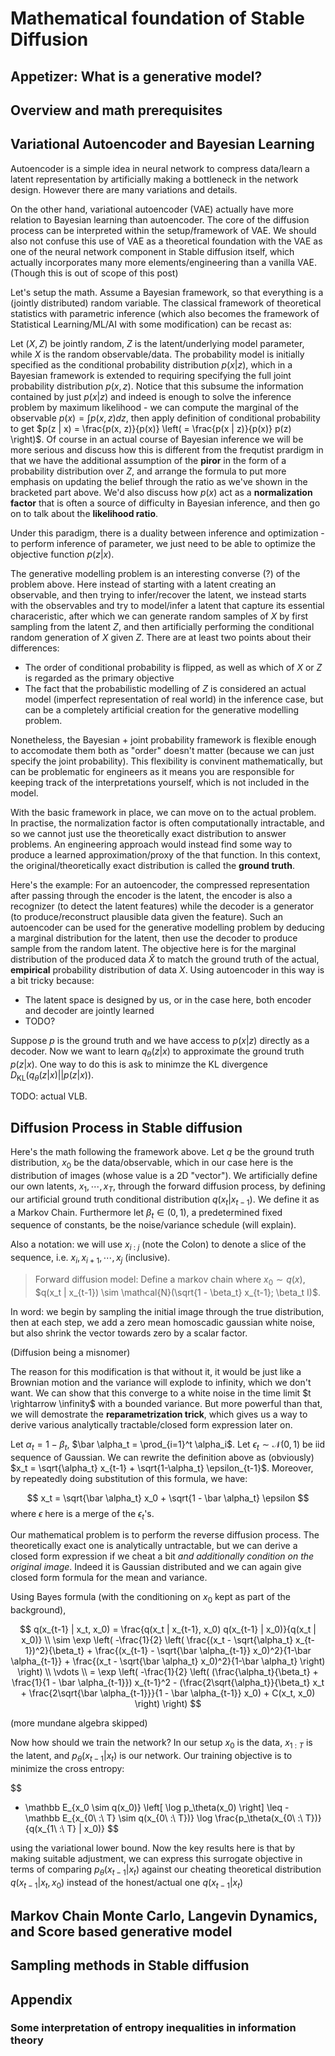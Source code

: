 # Mathematical foundation of Stable Diffusion

## Appetizer: What is a generative model?


## Overview and math prerequisites


## Variational Autoencoder and Bayesian Learning

Autoencoder is a simple idea in neural network to compress data/learn a latent representation by artificially making a bottleneck in the network design. However there are many variations and details.

On the other hand, variational autoencoder (VAE) actually have more relation to Bayesian learning than autoencoder. The core of the diffusion process can be interpreted within the setup/framework of VAE. We should also not confuse this use of VAE as a theoretical foundation with the VAE as one of the neural network component in Stable diffusion itself, which actually incorporates many more elements/engineering than a vanilla VAE. (Though this is out of scope of this post)

Let's setup the math. Assume a Bayesian framework, so that everything is a (jointly distributed) random variable. The classical framework of theoretical statistics with parametric inference (which also becomes the framework of Statistical Learning/ML/AI with some modification) can be recast as:

Let $(X, Z)$ be jointly random, $Z$ is the latent/underlying model parameter, while $X$ is the random observable/data. The probability model is initially specified as the conditional probability distribution $p(x | z)$, which in a Bayesian framework is extended to requiring specifying the full joint probability distribution $p(x, z)$. Notice that this subsume the information contained by just $p(x | z)$ and indeed is enough to solve the inference problem by maximum likelihood - we can compute the marginal of the observable $p(x) = \int p(x, z) dz$, then apply definition of conditional probability to get $p(z | x) = \frac{p(x, z)}{p(x)} \left( = \frac{p(x | z)}{p(x)} p(z) \right)$. Of course in an actual course of Bayesian inference we will be more serious and discuss how this is different from the frequtist prardigm in that we have the additional assumption of the **piror** in the form of a probability distribution over $Z$, and arrange the formula to put more emphasis on updating the belief through the ratio as we've shown in the bracketed part above. We'd also discuss how $p(x)$ act as a **normalization factor** that is often a source of difficulty in Bayesian inference, and then go on to talk about the **likelihood ratio**.

Under this paradigm, there is a duality between inference and optimization - to perform inference of parameter, we just need to be able to optimize the objective function $p(z | x)$.

The generative modelling problem is an interesting converse (?) of the problem above. Here instead of starting with a latent creating an observable, and then trying to infer/recover the latent, we instead starts with the observables and try to model/infer a latent that capture its essential characeristic, after which we can generate random samples of $X$ by first sampling from the latent $Z$, and then artificially performing the conditional random generation of $X$ given $Z$. There are at least two points about their differences:

- The order of conditional probability is flipped, as well as which of $X$ or $Z$ is regarded as the primary objective
- The fact that the probabilistic modelling of $Z$ is considered an actual model (imperfect representation of real world) in the inference case, but can be a completely artificial creation for the generative modelling problem.

Nonetheless, the Bayesian + joint probability framework is flexible enough to accomodate them both as "order" doesn't matter (because we can just specify the joint probability). This flexibility is convinent mathematically, but can be problematic for engineers as it means you are responsible for keeping track of the interpretations yourself, which is not included in the model.

With the basic framework in place, we can move on to the actual problem. In practise, the normalization factor is often computationally intractable, and so we cannot just use the theoretically exact distribution to answer problems. An engineering approach would instead find some way to produce a learned approximation/proxy of the that function. In this context, the original/theoretically exact distribution is called the **ground truth**.

Here's the example: For an autoencoder, the compressed representation after passing through the encoder is the latent, the encoder is also a recognizer (to detect the latent features) while the decoder is a generator (to produce/reconstruct plausible data given the feature). Such an autoencoder can be used for the generative modelling problem by deducing a marginal distribution for the latent, then use the decoder to produce sample from the random latent. The objective here is for the marginal distribution of the produced data $\hat X$ to match the ground truth of the actual, **empirical** probability distribution of data $X$. Using autoencoder in this way is a bit tricky because:

- The latent space is designed by us, or in the case here, both encoder and decoder are jointly learned
- TODO?

Suppose $p$ is the ground truth and we have access to $p(x | z)$ directly as a decoder. Now we want to learn $q_\theta(z | x)$ to approximate the ground truth $p(z | x)$. One way to do this is ask to minimze the KL divergence $D_\text{KL}( q_\theta(z | x) || p(z | x) )$.

TODO: actual VLB.

## Diffusion Process in Stable diffusion

Here's the math following the framework above. Let $q$ be the ground truth distribution, $x_0$ be the data/observable, which in our case here is the distribution of images (whose value is a 2D "vector"). We artificially define our own latents, $x_1, \cdots, x_T$, through the forward diffusion process, by defining our artificial ground truth conditional distribution $q(x_t | x_{t-1} )$. We define it as a Markov Chain. Furthermore let $\beta_t \in (0, 1)$, a predetermined fixed sequence of constants, be the noise/variance schedule (will explain).

Also a notation: we will use $x_{i\ :\ j}$ (note the Colon) to denote a slice of the sequence, i.e. $x_i, x_{i+1}, \cdots, x_j$ (inclusive).

> Forward diffusion model: Define a markov chain where $x_0 \sim q(x)$, $q(x_t | x_{t-1}) \sim \mathcal{N}(\sqrt{1 - \beta_t} x_{t-1}; \beta_t I)$.

In word: we begin by sampling the initial image through the true distribution, then at each step, we add a zero mean homoscadic gaussian white noise, but also shrink the vector towards zero by a scalar factor.

(Diffusion being a misnomer)

The reason for this modification is that without it, it would be just like a Brownian motion and the variance will explode to infinity, which we don't want. We can show that this converge to a white noise in the time limit $t \rightarrow \infinity$ with a bounded variance. But more powerful than that, we will demostrate the **reparametrization trick**, which gives us a way to derive various analytically tractable/closed form expression later on.

Let $\alpha_t = 1 - \beta_t$, $\bar \alpha_t = \prod_{i=1}^t \alpha_i$. Let $\epsilon_t \sim \mathcal{N}(0,1)$ be iid sequence of Gaussian. We can rewrite the definition above as (obviously) $x_t = \sqrt{\alpha_t} x_{t-1} + \sqrt{1-\alpha_t} \epsilon_{t-1}$. Moreover, by repeatedly doing substitution of this formula, we have:

$$
x_t = \sqrt{\bar \alpha_t} x_0 + \sqrt{1 - \bar \alpha_t} \epsilon
$$
where $\epsilon$ here is a merge of the $\epsilon_t$'s.

Our mathematical problem is to perform the reverse diffusion process. The theoretically exact one is analytically untractable, but we can derive a closed form expression if we cheat a bit *and additionally condition on the original image*. Indeed it is Gaussian distributed and we can again give closed form formula for the mean and variance.

Using Bayes formula (with the conditioning on $x_0$ kept as part of the background),

$$
q(x_{t-1} | x_t, x_0) = \frac{q(x_t | x_{t-1}, x_0) q(x_{t-1} | x_0)}{q(x_t | x_0)} \\
\sim \exp \left( -\frac{1}{2} \left( \frac{(x_t - \sqrt{\alpha_t} x_{t-1})^2}{\beta_t} + \frac{(x_{t-1} - \sqrt{\bar \alpha_{t-1}} x_0)^2}{1-\bar \alpha_{t-1}} + \frac{(x_t - \sqrt{\bar \alpha_t} x_0)^2}{1-\bar \alpha_t} \right) \right) \\
\vdots \\
= \exp \left( -\frac{1}{2} \left( (\frac{\alpha_t}{\beta_t} + \frac{1}{1 - \bar \alpha_{t-1}}) x_{t-1}^2 - (\frac{2\sqrt{\alpha_t}}{\beta_t} x_t + \frac{2\sqrt{\bar \alpha_{t-1}}}{1 - \bar \alpha_{t-1}} x_0) + C(x_t, x_0) \right) \right)
$$

(more mundane algebra skipped)

Now how should we train the network? In our setup $x_0$ is the data, $x_{1\ :\ T}$ is the latent, and $p_\theta(x_{t-1} | x_t)$ is our network. Our training objective is to minimize the cross entropy:

$$
- \mathbb E_{x_0 \sim q(x_0)} \left[ \log p_\theta(x_0) \right] \leq - \mathbb E_{x_{0\ :\ T} \sim q(x_{0\ :\ T})} \log \frac{p_\theta(x_{0\ :\ T})}{q(x_{1\ :\ T} | x_0)}
$$

using the variational lower bound. Now the key results here is that by making suitable adjustment, we can express this surrogate objective in terms of comparing $p_\theta(x_{t-1} | x_t)$ against our cheating theoretical distribution $q(x_{t-1} | x_t, x_0)$ instead of the honest/actual one $q(x_{t-1} | x_t)$

## Markov Chain Monte Carlo, Langevin Dynamics, and Score based generative model


## Sampling methods in Stable diffusion




## Appendix

### Some interpretation of entropy inequalities in information theory

